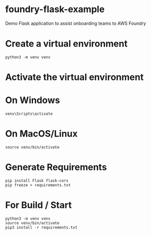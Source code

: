 # foundry-flask-example

Demo Flask application to assist onboarding teams to AWS Foundry

# Create a virtual environment

    python3 -m venv venv

# Activate the virtual environment

# On Windows

    venv\Scripts\activate

# On MacOS/Linux

    source venv/bin/activate

# Generate Requirements

    pip install Flask flask-cors
    pip freeze > requirements.txt

# For Build / Start

    python3 -m venv venv
    source venv/bin/activate
    pip3 install -r requirements.txt
